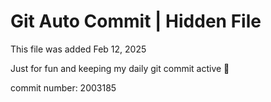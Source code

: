 # Git Auto Commit | Hidden File

This file was added Feb 12, 2025

Just for fun and keeping my daily git commit active 🤪

commit number: 2003185
